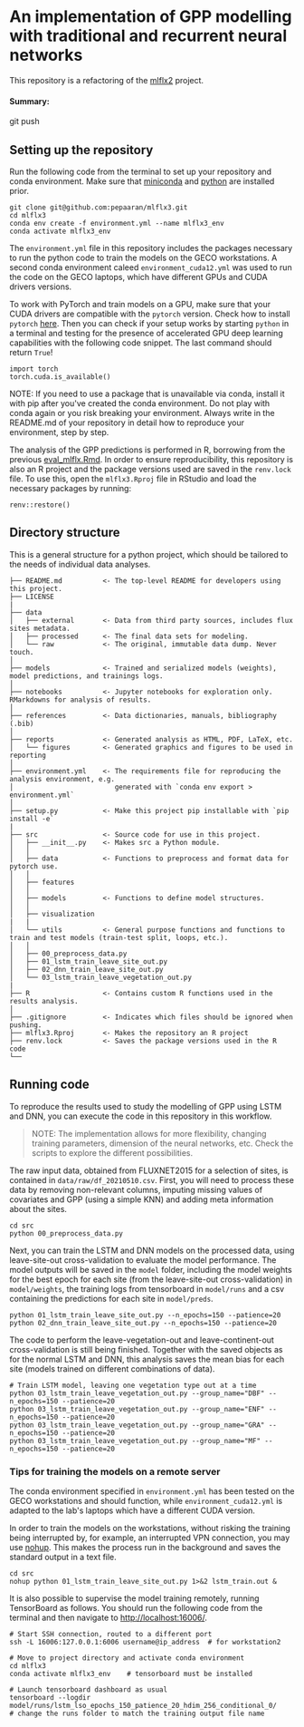 # An implementation of GPP modelling with traditional and recurrent neural networks

This repository is a refactoring of the [mlflx2](https://github.com/geco-bern/mlflx2) project.

#### Summary:

git push

## Setting up the repository

Run the following code from the terminal to set up your repository and conda environment. 
Make sure that [miniconda](https://docs.conda.io/projects/miniconda/en/latest/miniconda-install.html) 
and [python](https://wiki.python.org/moin/BeginnersGuide/Download) are installed prior. 
```
git clone git@github.com:pepaaran/mlflx3.git
cd mlflx3
conda env create -f environment.yml --name mlflx3_env
conda activate mlflx3_env
```
The `environment.yml` file in this repository includes the packages necessary to run the python code to train the models on the GECO workstations. A second conda environment caleed `environment_cuda12.yml` was used to run the code on the GECO laptops, which have different GPUs and CUDA drivers versions. 

To work with PyTorch and train models on a GPU, make sure that your CUDA drivers are compatible with 
the `pytorch` version. Check how to install `pytorch` [here](https://pytorch.org/). Then you can check
if your setup works by starting `python` in a terminal and testing for the presence of accelerated GPU
deep learning capabilities with the following code snippet. The last command should return `True`!

```
import torch
torch.cuda.is_available()
```

NOTE: If you need to use a package that is unavailable via conda, install it with pip after you've created the 
conda environment. Do not play with conda again or you risk breaking your environment. Always write in the 
README.md of your repository in detail how to reproduce your environment, step by step.

The analysis of the GPP predictions is performed in R, borrowing from the previous [eval_mlflx.Rmd](https://github.com/geco-bern/mlflx2/blob/main/src/evaluation/eval_mlflx.Rmd). In order to ensure reproducibility, this repository is also an R project and the package versions used are saved in the `renv.lock` file. To use this, open the `mlflx3.Rproj` file in RStudio and load the necessary packages by running:
```
renv::restore()
```

## Directory structure

This is a general structure for a python project, which should be tailored to the needs of 
individual data analyses.

```
├── README.md          <- The top-level README for developers using this project.
├── LICENSE
|
├── data
│   ├── external       <- Data from third party sources, includes flux sites metadata.
│   ├── processed      <- The final data sets for modeling.
│   └── raw            <- The original, immutable data dump. Never touch.
│
├── models             <- Trained and serialized models (weights), model predictions, and trainings logs.
│
├── notebooks          <- Jupyter notebooks for exploration only. RMarkdowns for analysis of results.
│
├── references         <- Data dictionaries, manuals, bibliography (.bib)
│
├── reports            <- Generated analysis as HTML, PDF, LaTeX, etc.
│   └── figures        <- Generated graphics and figures to be used in reporting
│
├── environment.yml    <- The requirements file for reproducing the analysis environment, e.g.
│                         generated with `conda env export > environment.yml`
│
├── setup.py           <- Make this project pip installable with `pip install -e`
|
├── src                <- Source code for use in this project.
│   ├── __init__.py    <- Makes src a Python module.
│   │
│   ├── data           <- Functions to preprocess and format data for pytorch use.
│   │
│   ├── features     
│   │
│   ├── models         <- Functions to define model structures.
│   │
│   ├── visualization  
|   |
│   └── utils          <- General purpose functions and functions to train and test models (train-test split, loops, etc.).
│   │
│   ├── 00_preprocess_data.py
│   ├── 01_lstm_train_leave_site_out.py
│   ├── 02_dnn_train_leave_site_out.py
│   └── 03_lstm_train_leave_vegetation_out.py
|
├── R                  <- Contains custom R functions used in the results analysis.
│
├── .gitignore         <- Indicates which files should be ignored when pushing.
├── mlflx3.Rproj       <- Makes the repository an R project
├── renv.lock          <- Saves the package versions used in the R code
└── 
```

## Running code

To reproduce the results used to study the modelling of GPP using LSTM and DNN,
you can execute the code in this repository in this workflow. 

> NOTE: The implementation allows for more flexibility, changing training parameters, dimension of the neural networks, etc. Check the scripts to explore the different possibilities.


The raw input data, obtained from FLUXNET2015 for a selection of sites, is 
contained in `data/raw/df_20210510.csv`. First, you will need to process these
data by removing non-relevant columns, imputing missing values of covariates and
GPP (using a simple KNN) and adding meta information about the sites.

```
cd src
python 00_preprocess_data.py
```

Next, you can train the LSTM and DNN models on the processed data, using leave-site-out
cross-validation to evaluate the model performance. The model
outputs will be saved in the `model` folder, including the model weights for 
the best epoch for each site (from the leave-site-out cross-validation) in 
`model/weights`, the training logs from tensorboard in `model/runs` and a csv
containing the predictions for each site in `model/preds`.

```
python 01_lstm_train_leave_site_out.py --n_epochs=150 --patience=20
python 02_dnn_train_leave_site_out.py --n_epochs=150 --patience=20
```

The code to perform the leave-vegetation-out and leave-continent-out cross-validation
is still being finished. Together with the saved objects as for the normal LSTM and DNN,
this analysis saves the mean bias for each site (models trained on different combinations
of data).
```
# Train LSTM model, leaving one vegetation type out at a time
python 03_lstm_train_leave_vegetation_out.py --group_name="DBF" --n_epochs=150 --patience=20
python 03_lstm_train_leave_vegetation_out.py --group_name="ENF" --n_epochs=150 --patience=20
python 03_lstm_train_leave_vegetation_out.py --group_name="GRA" --n_epochs=150 --patience=20
python 03_lstm_train_leave_vegetation_out.py --group_name="MF" --n_epochs=150 --patience=20
```

### Tips for training the models on a remote server

The conda environment specified in `environment.yml` has been tested on the 
GECO workstations and should function, while `environment_cuda12.yml` is adapted
to the lab's laptops which have a different CUDA version.

In order to train the models on the workstations, without risking the training
being interrupted by, for example, an interrupted VPN connection, you may use
[nohup](). This makes the process run in the background and saves the standard
output in a text file.

```
cd src
nohup python 01_lstm_train_leave_site_out.py 1>&2 lstm_train.out &
```

It is also possible to supervise the model training remotely, running
TensorBoard as follows. You should run the following code from the terminal and
then navigate to [http://localhost:16006/](http://localhost:16006/).

```
# Start SSH connection, routed to a different port
ssh -L 16006:127.0.0.1:6006 username@ip_address  # for workstation2

# Move to project directory and activate conda environment
cd mlflx3
conda activate mlflx3_env    # tensorboard must be installed

# Launch tensorboard dashboard as usual
tensorboard --logdir model/runs/lstm_lso_epochs_150_patience_20_hdim_256_conditional_0/
# change the runs folder to match the training output file name
```


